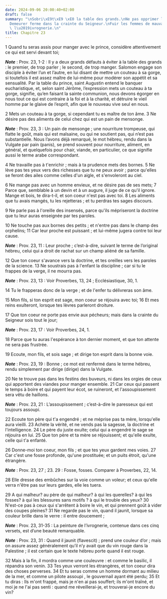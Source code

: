 ```yaml
---
date: 2024-09-06 20:00:40+02:00
draft: false
summary: "\nSobri\xE9t\xE9 \xE0 la table des grands.\nNe pas opprimer les pupilles.\n\
  Demeurer ferme dans la crainte du Seigneur.\nFuir les femmes de mauvaise vie et\
  \ l\u2019ivrognerie.\n"
title: Chapitre 23
---
```





1 Quand tu seras assis pour manger avec le prince, considère attentivement ce qui est servi devant toi;

***Note*** :  Prov. 23, 1-2 : Il y a deux grands défauts à éviter à la table des grands : le premier, de trop parler ; le second, de trop manger. Salomon engage son disciple à éviter l’un et l’autre, en lui disant de mettre un couteau à sa gorge, si toutefois il est assez maître de lui-même pour modérer son appétit et sa sensualité. Par la table du prince, saint Augustin entend le banquer eucharistique, et, selon saint Jérôme, l’expression mets un couteau à ta gorge, signifie, qu’en faisant la sainte communion, nous devons égorger en nous tout ce qui est contraire à la foi et à la charité, et détruire le vieil homme par le glaive de l’esprit, afin que le nouveau vive seul en nous.

2 Mets un couteau à ta gorge, si cependant tu es maître de ton âme. 3 Ne désire pas des aliments de celui chez qui est un pain de mensonge.

***Note*** :  Prov. 23, 3 : Un pain de mensonge ; une nourriture trompeuse, qui flatte le goût, mais qui est malsaine, ou qui ne soutient pas, qui n’est pas substantielle. Nous l’avons déjà remarqué, le mot hébreu, rendu dans la Vulgate par pain (panis), se prend souvent pour nourriture, aliment, en général, et quelquefois pour chair, viande, en particulier, ce que signifie aussi le terme arabe correspondant.


4 Ne travaille pas à t'enrichir ; mais à ta prudence mets des bornes. 5 Ne lève pas tes yeux vers des richesses que tu ne peux avoir ; parce qu'elles se feront des ailes comme celles d'un aigle, et s'envoleront au ciel.


6 Ne mange pas avec un homme envieux, et ne désire pas de ses mets; 7 Parce que, semblable à un devin et à un augure, il juge de ce qu'il ignore. Mange et bois, te dira-t-il, et son coeur n'est pas avec toi. 8 Les aliments que tu avais mangés, tu les rejetteras ; et tu perdras tes sages discours.


9 Ne parle pas à l'oreille des insensés, parce qu'ils mépriseront la doctrine que tu leur auras enseignée par tes paroles.


10 Ne touche pas aux bornes des petits ; et n'entre pas dans le champ des orphelins; 11 Car leur proche est puissant ; et lui-même jugera contre toi leur cause.

***Note*** :  Prov. 23, 11 : Leur proche ; c’est-à-dire, suivant le terme de l’original hébreu, celui qui a droit de rachat sur un champ aliéné de sa famille.


12 Que ton coeur s'avance vers la doctrine, et tes oreilles vers les paroles de la science. 13 Ne soustrais pas à l'enfant la discipline ; car si tu le frappes de la verge, il ne mourra pas.

***Note*** :  Prov. 23, 13 : Voir Proverbes, 13, 24 ; Ecclésiastique, 30, 1.

14 Tu le frapperas donc de la verge ; et de l'enfer tu délivreras son âme.


15 Mon fils, si ton esprit est sage, mon coeur se réjouira avec toi; 16 Et mes reins exulteront, lorsque tes lèvres parleront droiture.


17 Que ton coeur ne porte pas envie aux pécheurs; mais dans la crainte du Seigneur sois tout le jour;

***Note*** :  Prov. 23, 17 : Voir Proverbes, 24, 1.

18 Parce que tu auras l'espérance à ton dernier moment, et que ton attente ne sera pas frustrée.


19 Ecoute, mon fils, et sois sage ; et dirige ton esprit dans la bonne voie.

***Note*** :  Prov. 23, 19 : Bonne ; ce mot est renfermé dans le terme hébreu, rendu simplement par dirige (dirige) dans la Vulgate.

20 Ne te trouve pas dans les festins des buveurs, ni dans les orgies de ceux qui apportent des viandes pour manger ensemble. 21 Car ceux qui passent le temps à boire et qui payent leur écot, se ruineront, et l'assoupissement sera vêtu de haillons.

***Note*** :  Prov. 23, 21 : L’assoupissement ; c’est-à-dire le paresseux qui est toujours assoupi.


22 Ecoute ton père qui t'a engendré ; et ne méprise pas ta mère, lorsqu'elle aura vieilli. 23 Achète la vérité, et ne vends pas la sagesse, la doctrine et l'intelligence. 24 Le père du juste exulte; celui qui a engendré le sage se réjouira en lui. 25 Que ton père et ta mère se réjouissent; et qu'elle exulte, celle qui t'a enfanté.


26 Donne-moi ton coeur, mon fils ; et que tes yeux gardent mes voies. 27 Car c'est une fosse profonde, qu'une prostituée; et un puits étroit, qu'une étrangère.

***Note*** :  Prov. 23, 27 ; 23. 29 : Fosse, fosses. Comparer à Proverbes, 22, 14.

28 Elle dresse des embûches sur la voie comme un voleur; et ceux qu'elle verra n'être pas sur leurs gardes, elle les tuera.


29 A qui malheur? au père de qui malheur? à qui les querelles? à qui les fosses? à qui les blessures sans motifs ? à qui le trouble des yeux? 30 N'est-ce pas à ceux qui s'arrêtent à boire le vin, et qui prennent goût à vider des coupes pleines? 31 Ne regarde pas le vin, quand il jaunit, lorsque sa couleur brille dans le verre : il entre doucement ;

***Note*** :  Prov. 23, 31-35 : La peinture de l’ivrognerie, contenue dans ces cinq versets, est d’une beauté remarquable.

***Note*** :  Prov. 23, 31 : Quand il jaunit (flavescit) ; prend une couleur d’or ; mais on assure assez généralement qu’il n’y avait que du vin rouge dans la Palestine ; il est certain que le texte hébreu porte quand il est rouge.

32 Mais à la fin, il mordra comme une couleuvre : et comme le basilic, il répandra son venin. 33 Tes yeux verront les étrangères, et ton coeur dira des choses perverses. 34 Et tu seras comme un homme dormant au milieu de la mer, et comme un pilote assoupi , le gouvernail ayant été perdu; 35 Et tu diras : Ils m'ont frappé, mais je n'en ai pas souffert; ils m'ont traîné, et moi je ne l'ai pas senti : quand me réveillerai-je, et trouverai-je encore du vin?

